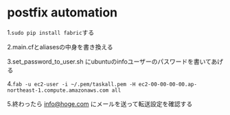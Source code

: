 # postfix automation

1.`sudo pip install fabric`する

2.main.cfとaliasesの中身を書き換える

3.set_password_to_user.sh にubuntuのinfoユーザーのパスワードを書いてあげる

4.`fab -u ec2-user -i ~/.pem/taskall.pem -H ec2-00-00-00-00.ap-northeast-1.compute.amazonaws.com all`

5.終わったら info@hoge.com にメールを送って転送設定を確認する
